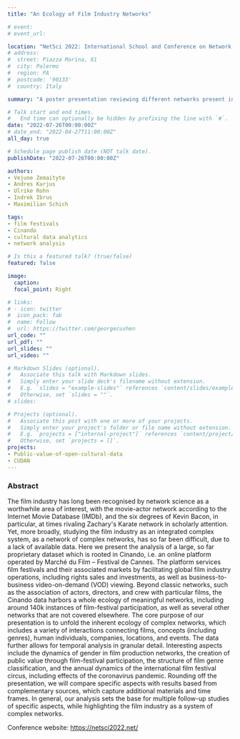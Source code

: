 ```yaml
---
title: "An Ecology of Film Industry Networks"

# event: 
# event_url: 

location: "NetSci 2022: International School and Conference on Network Science, Shanghai, China"
# address:
#  street: Piazza Marina, 61
#  city: Palermo
#  region: PA
#  postcode: '90133'
#  country: Italy

summary: "A poster presentation reviewing different networks present in the international film festival industry"

# Talk start and end times.
#   End time can optionally be hidden by prefixing the line with `#`.
date: "2022-07-26T00:00:00Z"
# date_end: "2022-04-27T11:00:00Z"
all_day: true

# Schedule page publish date (NOT talk date).
publishDate: "2022-07-26T00:00:00Z"

authors: 
- Vejune Zemaityte
- Andres Karjus
- Ulrike Rohn
- Indrek Ibrus
- Maximilian Schich

tags:
- film festivals
- Cinando
- cultural data analytics
- network analysis

# Is this a featured talk? (true/false)
featured: false

image:
  caption: 
  focal_point: Right

# links:
# - icon: twitter
#  icon_pack: fab
#  name: Follow
#  url: https://twitter.com/georgecushen
url_code: ""
url_pdf: ""
url_slides: ""
url_video: ""

# Markdown Slides (optional).
#   Associate this talk with Markdown slides.
#   Simply enter your slide deck's filename without extension.
#   E.g. `slides = "example-slides"` references `content/slides/example-slides.md`.
#   Otherwise, set `slides = ""`.
# slides:

# Projects (optional).
#   Associate this post with one or more of your projects.
#   Simply enter your project's folder or file name without extension.
#   E.g. `projects = ["internal-project"]` references `content/project/deep-learning/index.md`.
#   Otherwise, set `projects = []`.
projects:
- Public-value-of-open-cultural-data
- CUDAN
---
```


### Abstract

The film industry has long been recognised by network science as a worthwhile area of interest, with the movie-actor network according to the Internet Movie Database (IMDb), and the six degrees of Kevin Bacon, in particular, at times rivaling Zachary's Karate network in scholarly attention. Yet, more broadly, studying the film industry as an integrated complex system, as a network of complex networks, has so far been difficult, due to a lack of available data. Here we present the analysis of a large, so far proprietary dataset which is rooted in Cinando, i.e. an online platform operated by Marché du Film – Festival de Cannes. The platform services film festivals and their associated markets by facilitating global film industry operations, including rights sales and investments, as well as business-to-business video-on-demand (VOD) viewing. Beyond classic networks, such as the association of actors, directors, and crew with particular films, the Cinando data harbors a whole ecology of meaningful networks, including around 140k instances of film-festival participation, as well as several other networks that are not covered elsewhere. The core purpose of our presentation is to unfold the inherent ecology of complex networks, which includes a variety of interactions connecting films, concepts (including genres), human individuals, companies, locations, and events. The data further allows for temporal analysis in granular detail. Interesting aspects include the dynamics of gender in film production networks, the creation of public value through film-festival participation, the structure of film genre classification, and the annual dynamics of the international film festival circus, including effects of the coronavirus pandemic. Rounding off the presentation, we will compare specific aspects with results based from complementary sources, which capture additional materials and time frames. In general, our analysis sets the base for multiple follow-up studies of specific aspects, while highlighting the film industry as a system of complex networks.

Conference website: https://netsci2022.net/